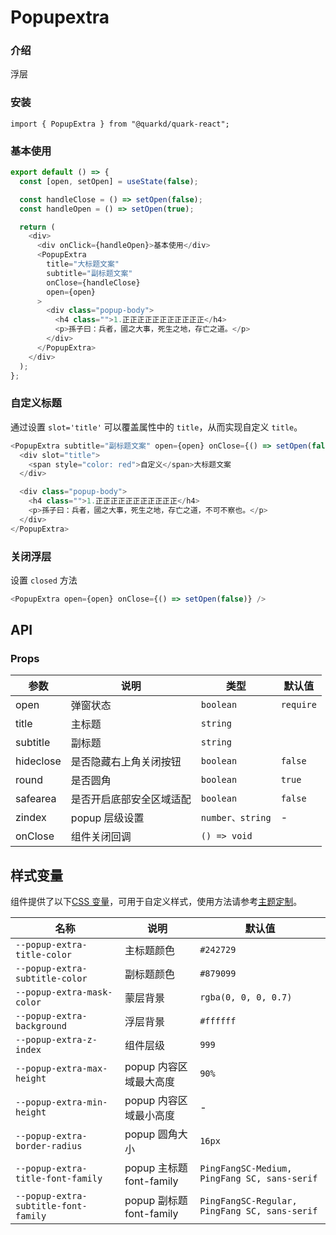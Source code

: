 # Popupextra

### 介绍

浮层

### 安装

```tsx
import { PopupExtra } from "@quarkd/quark-react";
```

### 基本使用

```js
export default () => {
  const [open, setOpen] = useState(false);

  const handleClose = () => setOpen(false);
  const handleOpen = () => setOpen(true);

  return (
    <div>
      <div onClick={handleOpen}>基本使用</div>
      <PopupExtra
        title="大标题文案"
        subtitle="副标题文案"
        onClose={handleClose}
        open={open}
      >
        <div class="popup-body">
          <h4 class="">1.正正正正正正正正正正正</h4>
          <p>孫子曰：兵者，國之大事，死生之地，存亡之道。</p>
        </div>
      </PopupExtra>
    </div>
  );
};
```

### 自定义标题

通过设置 `slot='title'` 可以覆盖属性中的 `title`，从而实现自定义 `title`。

```js
<PopupExtra subtitle="副标题文案" open={open} onClose={() => setOpen(false)}>
  <div slot="title">
    <span style="color: red">自定义</span>大标题文案
  </div>

  <div class="popup-body">
    <h4 class="">1.正正正正正正正正正正正</h4>
    <p>孫子曰：兵者，國之大事，死生之地，存亡之道，不可不察也。</p>
  </div>
</PopupExtra>
```

### 关闭浮层

设置 `closed` 方法

```js
<PopupExtra open={open} onClose={() => setOpen(false)} />
```

## API

### Props

| 参数      | 说明                     | 类型             | 默认值    |
| --------- | ------------------------ | ---------------- | --------- |
| open      | 弹窗状态                 | `boolean`        | `require` |
| title     | 主标题                   | `string`         |
| subtitle  | 副标题                   | `string`         |
| hideclose | 是否隐藏右上角关闭按钮   | `boolean`        | `false`   |
| round     | 是否圆角                 | `boolean`        | `true`    |
| safearea  | 是否开启底部安全区域适配 | `boolean`        | `false`   |
| zindex    | popup 层级设置           | `number、string` | -         |
| onClose   | 组件关闭回调             | `() => void`     |

## 样式变量

组件提供了以下[CSS 变量](https://developer.mozilla.org/zh-CN/docs/Web/CSS/Using_CSS_custom_properties)，可用于自定义样式，使用方法请参考[主题定制](#/zh-CN/guide/theme)。

| 名称                                 | 说明                     | 默认值                                        |
| ------------------------------------ | ------------------------ | --------------------------------------------- |
| `--popup-extra-title-color`          | 主标题颜色               | `#242729`                                     |
| `--popup-extra-subtitle-color`       | 副标题颜色               | `#879099`                                     |
| `--popup-extra-mask-color`           | 蒙层背景                 | `rgba(0, 0, 0, 0.7)`                          |
| `--popup-extra-background`           | 浮层背景                 | `#ffffff`                                     |
| `--popup-extra-z-index`              | 组件层级                 | `999`                                         |
| `--popup-extra-max-height`           | popup 内容区域最大高度   | `90%`                                         |
| `--popup-extra-min-height`           | popup 内容区域最小高度   | -                                             |
| `--popup-extra-border-radius`        | popup 圆角大小           | `16px`                                        |
| `--popup-extra-title-font-family`    | popup 主标题 font-family | `PingFangSC-Medium, PingFang SC, sans-serif`  |
| `--popup-extra-subtitle-font-family` | popup 副标题 font-family | `PingFangSC-Regular, PingFang SC, sans-serif` |
